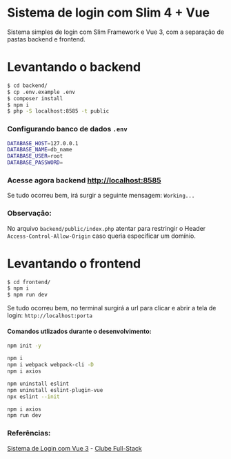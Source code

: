 # Sistema de login com Slim 4 + Vue

Sistema simples de login com Slim Framework e Vue 3, com a separação de pastas backend e frontend.

# Levantando o backend

```sh
$ cd backend/ 
$ cp .env.example .env
$ composer install
$ npm i
$ php -S localhost:8585 -t public
```
### Configurando banco de dados `.env`
```sh
DATABASE_HOST=127.0.0.1
DATABASE_NAME=db_name
DATABASE_USER=root
DATABASE_PASSWORD=
```
### Acesse agora backend [http://localhost:8585](http://localhost:8585/) 
Se tudo ocorreu bem, irá surgir a seguinte mensagem: `Working...`

### Observação:
No arquivo `backend/public/index.php` atentar para restringir o Header `Access-Control-Allow-Origin` caso queria especificar um domínio. 

# Levantando o frontend

```sh
$ cd frontend/ 
$ npm i
$ npm run dev
```
Se tudo ocorreu bem, no terminal surgirá a url para clicar e abrir a tela de login: `http://localhost:porta`

#### Comandos utlizados durante o desenvolvimento:
```sh
npm init -y

npm i
npm i webpack webpack-cli -D
npm i axios

npm uninstall eslint
npm uninstall eslint-plugin-vue
npx eslint --init

npm i axios
npm run dev
```

### Referências:
[Sistema de Login com Vue 3](https://www.youtube.com/watch?v=He-TTa6Y3bo&list=PLyugqHiq-SKcDiCq0182RiqHQwX_wU9ou&t=3434s) - [Clube Full-Stack](https://www.youtube.com/@AlexandreCardoso)
